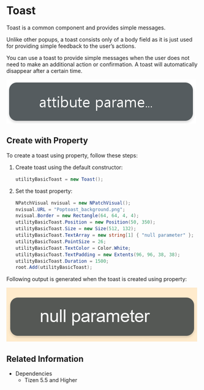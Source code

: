 # Toast
Toast is a common component and provides simple messages.

Unlike other popups, a toast consists only of a body field as it is just used for providing simple feedback to the user’s actions.

You can use a toast to provide simple messages when the user does not need to make an additional action or confirmation. A toast will automatically disappear after a certain time.

![Toast](./media/toast.png)


## Create with Property

To create a toast using property, follow these steps:

1. Create toast using the default constructor:

    ```cs
    utilityBasicToast = new Toast();
    ```

2. Set the toast property:

    ```cs
    NPatchVisual nvisual = new NPatchVisual();
    nvisual.URL = "Poptoast_background.png";
    nvisual.Border = new Rectangle(64, 64, 4, 4);
    utilityBasicToast.Position = new Position(50, 350);
    utilityBasicToast.Size = new Size(512, 132);
    utilityBasicToast.TextArray = new string[1] { "null parameter" };
    utilityBasicToast.PointSize = 26;
    utilityBasicToast.TextColor = Color.White;
    utilityBasicToast.TextPadding = new Extents(96, 96, 38, 38);
    utilityBasicToast.Duration = 1500;
    root.Add(utilityBasicToast);
    ```

Following output is generated when the toast is created using property:

![Toast](./media/toast.gif)

## Related Information
- Dependencies
  -   Tizen 5.5 and Higher
